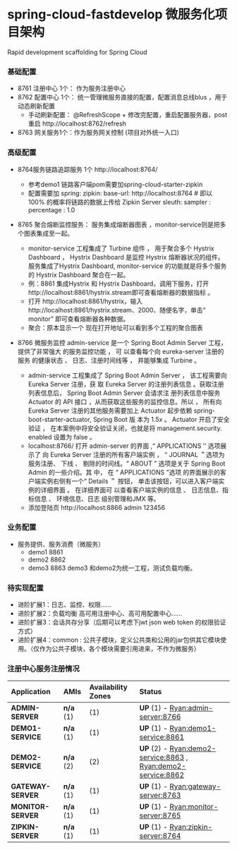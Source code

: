 # spring-cloud-fastdevelop 微服务化项目架构
Rapid development scaffolding for Spring Cloud


### 基础配置

- 8761 注册中心 1个： 作为服务注册中心  
- 8762 配置中心 1个： 统一管理微服务直接的配置，配置消息总线blus ，用于动态刷新配置
  - 手动刷新配置： @RefreshScope  + 修改完配置，重启配置服务器，post重启 http://localhost:8762/refresh
- 8763 网关服务1个：作为服务网关控制  (项目对外统一入口)

### 高级配置

- 8764服务链路追踪服务 1个  http://localhost:8764/ 
  - 参考demo1 链路客户端pom需要加spring-cloud-starter-zipkin 
  - 配置需要加
        spring:
          zipkin:
            base-url: http://localhost:8764
        #    即以 100% 的概率将链路的数据上传给 Zipkin Server
          sleuth:
            sampler :
              percentage : 1.0



- 8765 聚合熔断监控服务： 服务集成熔断器图表  ，monitor-service则是把多个图表集成至一起。
  - monitor-service 工程集成了 Turbine 组件 ， 用于聚合多个 Hystrix Dashboard ， Hystrix Dashboard 是监控 Hystrix 熔断器状况的组件。服务集成了Hystrix Dashboard, monitor-service 的功能就是将多个服务的 Hystrix Dashboard 聚合在一起。 
  - 例：8861 集成Hystrix 和 Hystrix Dashboard，调用下服务，打开  http://localhost:8861/hystrix.stream即可查看熔断器的数据指标 。
  - 打开  http://localhost:8861/hystrix，输入  http://localhost:8861/hystrix.stream、2000、随便名字，单击“ monitor” 即可查看熔断器各种数据。
  - 聚合：原本显示一个  现在打开地址可以看到多个工程的聚合图表
- 8766 微服务监控  admin-service 是一个 Spring Boot Admin Server 工程，提供了非常强大 的服务监控功能 ，
可 以查看每个向 eureka-server 注册的服务 的健康状态 、 日志、注册时间线等 ， 井能够集成
Turbine 。
  - admin-service 工程集成了 Spring Boot Admin Server ， 该工程需要向 Eureka Server 注册，获
取 Eureka Server 的注册列表信息 。获取注册列表信息后， Spring Boot Admin Server 会请求注
册列表信息中服务 Actuator 的 API 接口 ，从而获取这些服务的监控信息。所以 ， 所有向 Eureka
Server 注册的其他服务需要加上 Actuator 起步依赖 spring-boot-starter-actuator, Spring Boot 版
本为 1.5x 。 Actuator 开启了安全验证 ， 在本案例中将安全验证关闭，也就是将 management.security.
enabled 设置为 false 。 
  - localhost:8766/  打开 admin-server 的界面 ,“ APPLICATIONS ’‘ 选项展示了 向 Eureka Server 注册的所有客户端实例 ， “ JOURNAL ＂选项为服务注册、 下线 、 剔除的时间线。“ ABOUT ” 选项是关于 Spring Boot Admin 的一些介绍。其 中， 在 “ APPLICATIONS ”选项 的界面展示的客户端实例右侧有一个“ Details ＂ 按钮， 单击该按钮，可以进入客户端实例的详细界面 。 在详细界面可 以查看客户端实例的信息 、 日志信息、指标信息 、 环境信息、日志
级别管理和JMX 等。 
  - 添加登陆页   http://localhost:8866  admin 123456

### 业务配置

- 服务提供、服务消费（微服务）
  -  demo1 8861 
  -  demo2 8862
  - demo3 8863  demo3 和demo2为统一工程，测试负载均衡。

### 待实现配置

- 进阶扩展1：日志、监控、权限......  
- 进阶扩展2：负载均衡   高可用注册中心、高可用配置中心......
- 进阶扩展3：会话共存分享（后期可以考虑下jwt json web token 的权限验证方式）
- 进阶扩展4：common : 公共子模块，定义公共类和公用的jar包供其它模块使用。（仅作为公共子模块，各个模块需要引用进来，不作为微服务）




### 注册中心服务注册情况
  | Application        | AMIs        | Availability Zones | Status                                                       |
| :----------------- | :---------- | :----------------- | :----------------------------------------------------------- |
| **ADMIN-SERVER**   | **n/a** (1) | (1)                | **UP** (1) - [Ryan:admin-server:8766](http://ryan:8766/info) |
| **DEMO1-SERVICE**  | **n/a** (1) | (1)                | **UP** (1) - [Ryan:demo1-service:8861](http://ryan:8861/info) |
| **DEMO2-SERVICE**  | **n/a** (2) | (2)                | **UP** (2) - [Ryan:demo2-service:8863](http://ryan:8863/info) , [Ryan:demo2-service:8862](http://ryan:8862/info) |
| **GATEWAY-SERVER** | **n/a** (1) | (1)                | **UP** (1) - [Ryan:gateway-server:8763](http://ryan:8763/info) |
| **MONITOR-SERVER** | **n/a** (1) | (1)                | **UP** (1) - [Ryan:monitor-server:8765](http://ryan:8765/info) |
| **ZIPKIN-SERVER**  | **n/a** (1) | (1)                | **UP** (1) - [Ryan:zipkin-server:8764](http://ryan:8764/info) |

   
